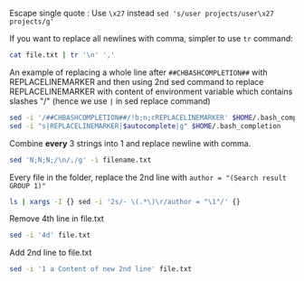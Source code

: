 Escape single quote : Use `\x27` instead `sed 's/user projects/user\x27 projects/g'`

If you want to replace all newlines with comma, simpler to use `tr` command:

```bash
cat file.txt | tr '\n' ','
```

An example of replacing a whole line after `##CHBASHCOMPLETION##` with REPLACELINEMARKER and then using 2nd sed command to replace REPLACELINEMARKER with content of environment variable which contains slashes "/" (hence we use `|` in sed replace command)

```bash
sed -i '/##CHBASHCOMPLETION##/!b;n;cREPLACELINEMARKER' $HOME/.bash_completion
sed -i "s|REPLACELINEMARKER|$autocomplete|g" $HOME/.bash_completion
```

Combine **every** 3 strings into 1 and replace newline with comma.

```bash
sed 'N;N;N;/\n/,/g' -i filename.txt
```

Every file in the folder, replace the 2nd line with `author = "(Search result GROUP 1)"`

```bash
ls | xargs -I {} sed -i '2s/- \(.*\)\r/author = "\1"/' {}
```

Remove 4th line in file.txt

```bash
sed -i '4d' file.txt
```

Add 2nd line to file.txt

```bash
sed -i '1 a Content of new 2nd line' file.txt
```
